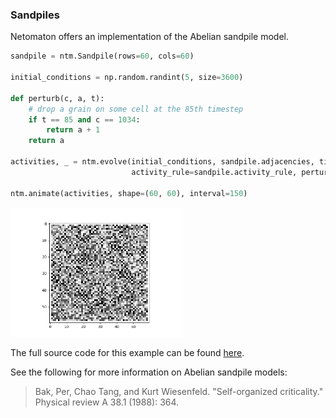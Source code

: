 ### Sandpiles

Netomaton offers an implementation of the Abelian sandpile model.

```python
sandpile = ntm.Sandpile(rows=60, cols=60)

initial_conditions = np.random.randint(5, size=3600)

def perturb(c, a, t):
    # drop a grain on some cell at the 85th timestep
    if t == 85 and c == 1034:
        return a + 1
    return a

activities, _ = ntm.evolve(initial_conditions, sandpile.adjacencies, timesteps=110,
                           activity_rule=sandpile.activity_rule, perturbation=perturb)

ntm.animate(activities, shape=(60, 60), interval=150)
```

<img src="../../resources/sandpile.gif" width="55%"/>

The full source code for this example can be found [here](sandpile_demo.py).

See the following for more information on Abelian sandpile models:

> Bak, Per, Chao Tang, and Kurt Wiesenfeld. "Self-organized criticality." Physical review A 38.1 (1988): 364.